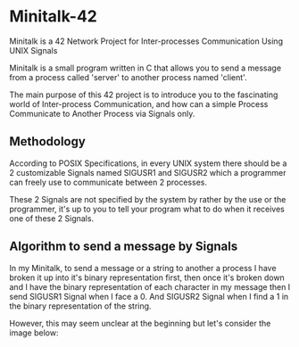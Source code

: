 # Minitalk-42
Minitalk is a 42 Network Project for Inter-processes Communication Using UNIX Signals

Minitalk is a small program written in C that allows you to send a message from a process called 'server' to another process named 'client'.

The main purpose of this 42 project is to introduce you to the fascinating world of Inter-process Communication, and how can a simple Process Communicate
to Another Process via Signals only.

## Methodology

According to POSIX Specifications, in every UNIX system there should be a 2 customizable Signals named SIGUSR1 and SIGUSR2 which a programmer can freely
use to communicate between 2 processes.

These 2 Signals are not specified by the system by rather by the use or the programmer, it's up to you to tell your program what to do when it receives
one of these 2 Signals.

## Algorithm to send a message by Signals


In my Minitalk, to send a message or a string to another a process I have broken it up into it's binary representation first, then once it's broken down
and I have the binary representation of each character in my message then I send SIGUSR1 Signal when I face a 0. And SIGUSR2 Signal when I find a 1 in the binary
representation of the string.

However, this may seem unclear at the beginning but let's consider the image below:
